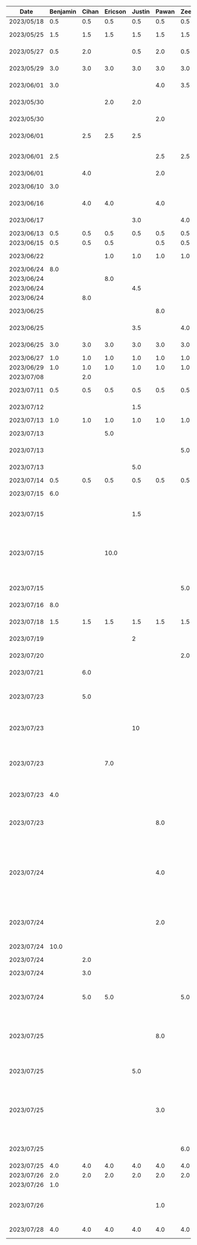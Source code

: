 |   Date   | Benjamin | Cihan | Ericson | Justin | Pawan | Zeen | Task |
|----------|----------|-------|---------|--------|-------|------|------|
|2023/05/18|    0.5   |  0.5  |   0.5   |   0.5  |  0.5  |  0.5 | Idea Brainstorming |
|2023/05/25|    1.5   |  1.5  |   1.5   |   1.5  |  1.5  |  1.5 | Feature-set Brainstorming |
|2023/05/27|    0.5   |  2.0  |         |   0.5  |  2.0  |  0.5 | D1: Proposal Slideshow/Notes |
|2023/05/29|    3.0   |  3.0  |   3.0   |   3.0  |  3.0  |  3.0 | D1: Proposal A1 Brainstorming |
|2023/06/01|    3.0   |       |         |        |  4.0  |  3.5 | D1: Project Proposal Deliverable |
|2023/05/30|          |       |   2.0   |   2.0  |       |      | Write Functional Properties Proposal|
|2023/05/30|          |       |         |        |  2.0  |      | Write Non-Functional Properties Proposal|
|2023/06/01|          |  2.5  |   2.5   |   2.5  |       |      | Drawing Sequence Diagrams (Bot)|
|2023/06/01|    2.5   |       |         |        |  2.5  |  2.5 | Drawing Sequence Diagrams (Itinerary & Budget)|
|2023/06/01|          |  4.0  |         |        |  2.0  |      | Figma Mockups |
|2023/06/10|    3.0   |       |         |        |       |      | Android Studio Learning |
|2023/06/16|          |  4.0  |   4.0   |        |  4.0  |      | Android Studio Learning |
|2023/06/17|          |       |         |   3.0  |       |  4.0 | Android Studio Learning |
|2023/06/13|    0.5   |  0.5  |   0.5   |   0.5  |  0.5  |  0.5 | D2: Meeting |
|2023/06/15|    0.5   |  0.5  |   0.5   |        |  0.5  |  0.5 | D2: Deliverable |
|2023/06/22|          |       |   1.0   |   1.0  |  1.0  |  1.0 | Prototype Demo Discussion |
|2023/06/24|    8.0   |       |         |        |       |      | Initial DB Setup |
|2023/06/24|          |       |   8.0   |        |       |      | Google Maps |
|2023/06/24|          |       |         |   4.5  |       |      | Trip/date views |
|2023/06/24|          |  8.0  |         |        |       |      | AI chat fragment |
|2023/06/25|          |       |         |        |  8.0  |      | Login Screen & Registration Screen |
|2023/06/25|          |       |         |   3.5  |       |  4.0 | Itinerary view, trip creation view |
|2023/06/25|    3.0   |  3.0  |   3.0   |   3.0  |  3.0  |  3.0 | Group merge and conflict fix and debug |
|2023/06/27|    1.0   |  1.0  |   1.0   |   1.0  |  1.0  |  1.0 | D3: Meeting |
|2023/06/29|    1.0   |  1.0  |   1.0   |   1.0  |  1.0  |  1.0 | D3: Deliverable |
|2023/07/08|          |  2.0  |         |        |       |      | Learning OpenAI API |
|2023/07/11|    0.5   |  0.5  |   0.5   |   0.5  |  0.5  |  0.5 | D4: Deliverable Meeting|
|2023/07/12|          |       |         |   1.5  |       |      | Created Budget classes |
|2023/07/13|    1.0   |  1.0  |   1.0   |   1.0  |  1.0  |  1.0 | D4: Work|
|2023/07/13|          |       |   5.0   |        |       |      | Initial work with Google API |
|2023/07/13|          |       |         |        |       |  5.0 | Drag and Drop in Itinerary |
|2023/07/13|          |       |         |   5.0  |       |      | Implementing budget creation fragment |
|2023/07/14|    0.5   |  0.5  |   0.5   |   0.5  |  0.5  |  0.5 | Features Update |
|2023/07/15|    6.0   |       |         |        |       |      | Synchronization + Log-in |
|2023/07/15|          |       |         |   1.5  |       |      | Adding sliders and chart to budget creation fragment |
|2023/07/15|          |       |   10.0  |        |       |      | Server logic for connecting activities on map, query activities & return details/picture, nearby activities of user location |
|2023/07/15|          |       |         |        |       |  5.0 | Swipe to Delete in Itinerary |
|2023/07/16|    8.0   |       |         |        |       |      | Permissions and sharing |
|2023/07/18|    1.5   |  1.5  |   1.5   |   1.5  |  1.5  |  1.5 | D5: Deliverable Meeting & Work |
|2023/07/19|          |       |         |   2    |       |      | Budget summary view |
|2023/07/20|          |       |         |        |       |  2.0 | Add start/end time to activities |
|2023/07/21|          |  6.0  |         |        |       |      | OpenAI implementation |
|2023/07/23|          |  5.0  |         |        |       |      | Chatbot functionality completed and google API connections created |
|2023/07/23|          |       |         |   10   |       |      | Completed create/update/view fragments for expense & budget |
|2023/07/23|          |       |    7.0  |        |       |      | Open Google Maps app, getting distance/time between locations API, and bug fixes|
|2023/07/23|    4.0   |       |         |        |       |      | Database migration, account creation, login merge|
|2023/07/23|          |       |         |        |  8.0  |      | Developed adding photos & notte-taking features for the map view itinerary |
|2023/07/24|          |       |         |        |  4.0 |       | Created updates & Refactoring to Events/AI Chat fragment, Itinerary/Map Fragments, RecyclerView & Message, Button_item/Row_item|
|2023/07/24|          |       |         |        |  2.0  |      | Updates to other fragments (Budget, FirstFragment, ItineraryFragment)|
|2023/07/24|    10.0  |       |         |        |       |      | New synchronization code|
|2023/07/24|          |  2.0  |         |        |       |      | Gradient buttons 
|2023/07/24|          |  3.0  |         |        |       |      | AI chat screen improvements
|2023/07/24|          |  5.0  |   5.0   |        |       |  5.0 | Refactoring GoogleAPI to another class and connecting API to frontend |
|2023/07/25|          |       |         |        |  8.0 |       | Developed commute mode of transportation selection features to the itinerary (driving, transit, walking) |
|2023/07/25|          |       |         |  5.0   |      |       | UI/UX updates to Budget and Expense fragments, navigation |
|2023/07/25|          |       |         |        |  3.0 |       | Created major updates to RecyclerView & button_item.xml to reflect transit commute option changes |
|2023/07/25|          |       |         |        |       |  6.0 | Integrated daily itinerary with Google APIs |
|2023/07/25|    4.0   |  4.0  |   4.0   |  4.0   |  4.0  |  4.0 | Bug fixing and testing |
|2023/07/26|    2.0   |  2.0  |   2.0   |  2.0   |  2.0  |  2.0 | D6: Video Recording |
|2023/07/26|    1.0   |       |         |        |       |      | Video editing |
|2023/07/26|          |       |         |        |  1.0  |      | Merging & Refactoring all changes into main branch |
|2023/07/28|    4.0   |  4.0  |   4.0   |  4.0   |  4.0  |  4.0 | D6: Project Arch & Design |
